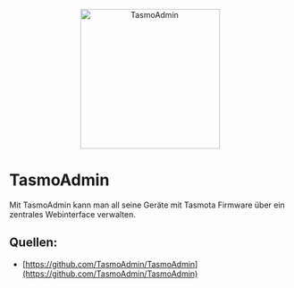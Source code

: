 <p align="center">
<a href="https://github.com/TasmoAdmin/TasmoAdmin"><img src="https://raw.githubusercontent.com/TasmoAdmin/TasmoAdmin/master/tasmoadmin/resources/img/logo_small.PNG" alt="TasmoAdmin" width="250px"></a><br/>
</p>

# TasmoAdmin
Mit TasmoAdmin kann man all seine Geräte mit Tasmota Firmware über ein zentrales Webinterface verwalten.

## Quellen:
* [https://github.com/TasmoAdmin/TasmoAdmin](https://github.com/TasmoAdmin/TasmoAdmin)